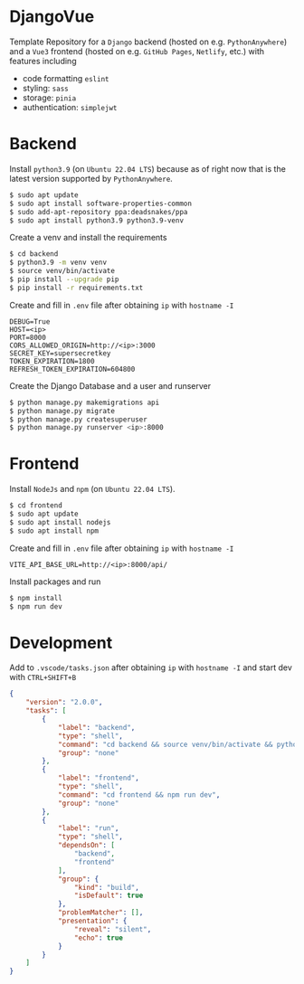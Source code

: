 # DjangoVue

Template Repository for a `Django` backend (hosted on e.g. `PythonAnywhere`) and a `Vue3` frontend (hosted on e.g. `GitHub Pages`, `Netlify`, etc.) with features including

* code formatting `eslint`
* styling: `sass`
* storage: `pinia`
* authentication: `simplejwt`

# Backend

Install `python3.9` (on `Ubuntu 22.04 LTS`) because as of right now that is the latest version supported by `PythonAnywhere`.

```bash
$ sudo apt update
$ sudo apt install software-properties-common
$ sudo add-apt-repository ppa:deadsnakes/ppa
$ sudo apt install python3.9 python3.9-venv
```

Create a venv and install the requirements

```bash
$ cd backend
$ python3.9 -m venv venv
$ source venv/bin/activate
$ pip install --upgrade pip
$ pip install -r requirements.txt
```

Create and fill in `.env` file after obtaining `ip` with `hostname -I`

```env
DEBUG=True
HOST=<ip>
PORT=8000
CORS_ALLOWED_ORIGIN=http://<ip>:3000
SECRET_KEY=supersecretkey
TOKEN_EXPIRATION=1800
REFRESH_TOKEN_EXPIRATION=604800
```

Create the Django Database and a user and runserver

```bash
$ python manage.py makemigrations api
$ python manage.py migrate 
$ python manage.py createsuperuser
$ python manage.py runserver <ip>:8000
```


# Frontend

Install `NodeJs` and `npm` (on `Ubuntu 22.04 LTS`).

```bash
$ cd frontend
$ sudo apt update
$ sudo apt install nodejs
$ sudo apt install npm
```

Create and fill in `.env` file after obtaining `ip` with `hostname -I`

```env
VITE_API_BASE_URL=http://<ip>:8000/api/
```

Install packages and run

```bash
$ npm install
$ npm run dev
```


# Development

Add to `.vscode/tasks.json` after obtaining `ip` with `hostname -I` and start dev with `CTRL+SHIFT+B`

```json
{
    "version": "2.0.0",
    "tasks": [
        {
            "label": "backend",
            "type": "shell",
            "command": "cd backend && source venv/bin/activate && python manage.py runserver <ip>:8000",
            "group": "none"
        },
        {
            "label": "frontend",
            "type": "shell",
            "command": "cd frontend && npm run dev",
            "group": "none"
        },
        {
            "label": "run",
            "type": "shell",
            "dependsOn": [
                "backend",
                "frontend"
            ],
            "group": {
                "kind": "build",
                "isDefault": true
            },
            "problemMatcher": [],
            "presentation": {
                "reveal": "silent",
                "echo": true
            }
        }
    ]
}
```
